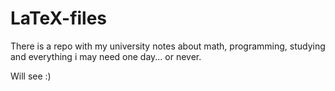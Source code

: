 # LaTeX-files

There is a repo with my university notes about math, programming, studying and everything i may need one day... or never. 

Will see :)
